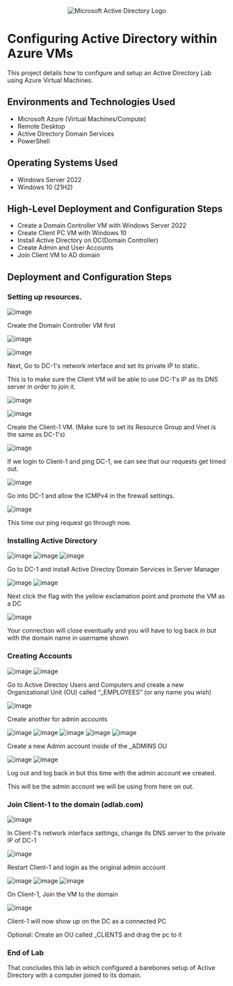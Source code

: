 <p align="center">
<img src="https://i.imgur.com/pU5A58S.png" alt="Microsoft Active Directory Logo"/>
</p>

<h1>Configuring Active Directory within Azure VMs</h1>
This project details how to configure and setup an Active Directory Lab using Azure Virtual Machines.

<h2>Environments and Technologies Used</h2>

- Microsoft Azure (Virtual Machines/Compute)
- Remote Desktop
- Active Directory Domain Services
- PowerShell

<h2>Operating Systems Used </h2>

- Windows Server 2022
- Windows 10 (21H2)

<h2>High-Level Deployment and Configuration Steps</h2>

- Create a Domain Controller VM with Windows Server 2022
- Create Client PC VM with Windows 10
- Install Active Directory on DC(Domain Controller)
- Create Admin and User Accounts
- Join Client VM to AD domain

<h2>Deployment and Configuration Steps</h2>

<h3>Setting up resources.</h3>

![image](https://github.com/loog4/configure-ad/assets/80493463/f6604498-9c06-466b-a615-100c27e730fe)

<p>Create the Domain Controller VM first</p>

![image](https://github.com/loog4/configure-ad/assets/80493463/feef4f99-9508-4910-ae3d-d1724f2985ed)

![image](https://github.com/loog4/configure-ad/assets/80493463/33e90fc5-d8d8-4a4f-8f54-88240925f5c4)

<p>Next, Go to DC-1's network interface and set its private IP to static.</p>
<p>This is to make sure the Client VM will be able to use DC-1's IP as its DNS server in order to join it.</p>

![image](https://github.com/loog4/configure-ad/assets/80493463/e67c5605-88f4-4a4e-8416-39f018fbbdf7)

![image](https://github.com/loog4/configure-ad/assets/80493463/1740623d-0076-43b4-9cee-35b37e6f2706)

<p>Create the Client-1 VM. (Make sure to set its Resource Group and Vnet is the same as DC-1's)</p>

![image](https://github.com/loog4/configure-ad/assets/80493463/f9aa3f5e-39bf-482b-a76c-be06698d8fa8)

<p>If we login to Client-1 and ping DC-1, we can see that our requests get timed out.</p>

![image](https://github.com/loog4/configure-ad/assets/80493463/9d40ebcb-ea69-4559-b7d0-7dc17bce025e)

<p>Go into DC-1 and allow the ICMPv4 in the firewall settings.</p>

![image](https://github.com/loog4/configure-ad/assets/80493463/8cb58116-5246-42ab-8b00-4eca8c34fbad)

<p>This time our ping request go through now.</p>

<h3>Installing Active Directory</h3>

![image](https://github.com/loog4/configure-ad/assets/80493463/5bc18f7c-040f-47a5-8743-291a3b2776bf)
![image](https://github.com/loog4/configure-ad/assets/80493463/d240f115-3735-483c-a629-599ffea210b9)
![image](https://github.com/loog4/configure-ad/assets/80493463/6dcc8b19-c5d1-467e-bdf4-fb5f7977e6d1)

<p>Go to DC-1 and install Active Directoy Domain Services in Server Manager</p>

![image](https://github.com/loog4/configure-ad/assets/80493463/2608d6a9-41d0-439e-9a2b-a3f552f02cb9)
![image](https://github.com/loog4/configure-ad/assets/80493463/466c5b02-9b57-481e-a8fc-a451676d5fd5)

<p>Next click the flag with the yellow exclamation point and promote the VM as a DC</p>

![image](https://github.com/loog4/configure-ad/assets/80493463/c1ccabe4-c0ad-4b48-8dc3-c30b7216bb07)

<p>Your connection will close eventually and you will have to log back in but with the domain name in username shown</p>

<h3>Creating Accounts</h3>

![image](https://github.com/loog4/configure-ad/assets/80493463/c621fa96-b4b9-49df-bb81-6546105d9775)
![image](https://github.com/loog4/configure-ad/assets/80493463/ce4fc9f8-8f3e-415b-a58f-d39a246c3c25)

<p>Go to Active Directoy Users and Computers and create a new Organizational Unit (OU) called “_EMPLOYEES” (or any name you wish)</p>

![image](https://github.com/loog4/configure-ad/assets/80493463/cc5e5f4d-4bff-4679-9c4c-b8689f3778fc)

<p>Create another for admin accounts</p>

![image](https://github.com/loog4/configure-ad/assets/80493463/22f75fbb-c638-4092-882e-bf45027e54c8)
![image](https://github.com/loog4/configure-ad/assets/80493463/9dfd3acc-7ebe-469a-b311-91d71dd2712f)
![image](https://github.com/loog4/configure-ad/assets/80493463/0abf4462-502b-4024-a057-c905110a73bd)
![image](https://github.com/loog4/configure-ad/assets/80493463/b7968ca6-e626-4ef5-9061-1c12dd87698c)
![image](https://github.com/loog4/configure-ad/assets/80493463/7c51d05d-d539-43fd-bcc8-461420c904c8)


<p>Create a new Admin account inside of the _ADMINS OU</p>

![image](https://github.com/loog4/configure-ad/assets/80493463/2c9877e4-5cd6-4aa9-9f9e-9f33b37c8adb)
![image](https://github.com/loog4/configure-ad/assets/80493463/a68cd615-d748-4c4e-b371-25f1de4392d5)


<p>Log out and log back in but this time with the admin account we created.</p>
<p>This will be the admin account we will be using from here on out.</p>

<h3>Join Client-1 to the domain (adlab.com)</h3>

![image](https://github.com/loog4/configure-ad/assets/80493463/21023988-ce01-491a-a284-f81b579c5891)

<p>In Client-1's network interface settings, change its DNS server to the private IP of DC-1</p>

![image](https://github.com/loog4/configure-ad/assets/80493463/6dc0dc81-e29c-4c24-9578-b5aa05f06fce)

<p>Restart Client-1 and login as the original admin account</p>

![image](https://github.com/loog4/configure-ad/assets/80493463/def78553-6171-4778-8227-cf14a521683e)
![image](https://github.com/loog4/configure-ad/assets/80493463/eb46785e-80ae-46d8-adfb-20665445f54a)
![image](https://github.com/loog4/configure-ad/assets/80493463/88513659-09b2-4f2a-a597-3c76c5d08dad)

<p>On Client-1, Join the VM to the domain</p>

![image](https://github.com/loog4/configure-ad/assets/80493463/3d887210-63c7-47c7-b796-e9a9dd52500f)

<p>Client-1 will now show up on the DC as a connected PC</p>
<p>Optional: Create an OU called _CLIENTS and drag the pc to it</p>

<h3>End of Lab</h3>
<p>That concludes this lab in which configured a barebones setup of Active Directory with a computer joined to its domain.</p>

















